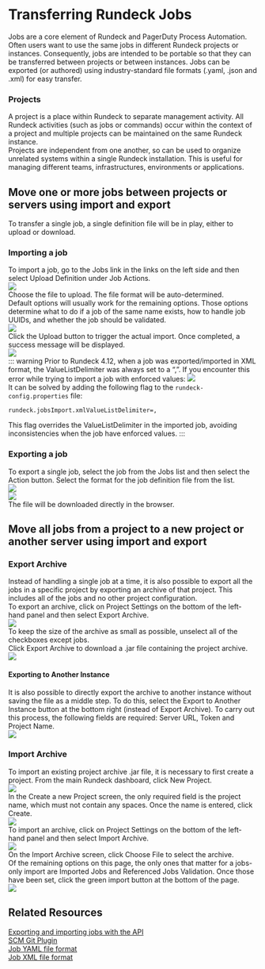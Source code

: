 # Transferring Rundeck Jobs
Jobs are a core element of Rundeck and PagerDuty Process Automation.  Often users want to use the same jobs in different Rundeck projects or instances. Consequently, jobs are intended to be portable so that they can be transferred between projects or between instances. Jobs can be exported (or authored) using industry-standard file formats (.yaml, .json and .xml) for easy transfer.<br>
### Projects
A project is a place within Rundeck to separate management activity. All Rundeck activities (such as jobs or commands) occur within the context of a project and multiple projects can be maintained on the same Rundeck instance.<br>
Projects are independent from one another, so can be used to organize unrelated systems within a single Rundeck installation. This is useful for managing different teams, infrastructures, environments or applications.<br>
## Move one or more jobs between projects or servers using import and export
To transfer a single job, a single definition file will be in play, either to upload or download.<br>
### Importing a job
To import a job, go to the Jobs link in the links on the left side and then select Upload Definition under Job Actions.<br>
![](~@assets/img/impexp1.png)<br>
Choose the file to upload. The file format will be auto-determined.<br>
Default options will usually work for the remaining options. Those options determine what to do if a job of the same name exists, how to handle job UUIDs, and whether the job should be validated.<br>
![](~@assets/img/impexp2.png)<br>
Click the Upload button to trigger the actual import.  Once completed, a success message will be displayed.<br>
![](~@assets/img/impexp3.png)<br>
::: warning
Prior to Rundeck 4.12, when a job was exported/imported in XML format, the ValueListDelimiter was always set to a “,”. If you encounter this error while trying to import a job with enforced values:
![](~@assets/img/error-xml-import.png)<br>
It can be solved by adding the following flag to the `rundeck-config.properties` file:

`rundeck.jobsImport.xmlValueListDelimiter=,`

This flag overrides the ValueListDelimiter in the imported job, avoiding inconsistencies when the job have enforced values.
:::
### Exporting a job
To export a single job, select the job from the Jobs list and then select the Action button.  Select the format for the job definition file from the list.<br>
![](~@assets/img/impexp4.png)<br>
![](~@assets/img/impexp5.png)<br>
The file will be downloaded directly in the browser.<br>
## Move all jobs from a project to a new project or another server using import and export
### Export Archive
Instead of handling a single job at a time, it is also possible to export all the jobs in a specific project by exporting an archive of that project. This includes all of the jobs and no other project configuration.<br>
To export an archive, click on Project Settings on the bottom of the left-hand panel and then select Export Archive.<br>
![](~@assets/img/impexp6.png)<br>
To keep the size of the archive as small as possible, unselect all of the checkboxes except jobs.<br>
Click Export Archive to download a .jar file containing the project archive.<br>
![](~@assets/img/impexp7.png)<br>
#### Exporting to Another Instance
It is also possible to directly export the archive to another instance without saving the file as a middle step. To do this, select the Export to Another Instance button at the bottom right (instead of Export Archive).  To carry out this process, the following fields are required: Server URL, Token and Project Name.<br>
![](~@assets/img/impexp8.png)<br>
### Import Archive
To import an existing project archive .jar file, it is necessary to first create a project. From the main Rundeck dashboard, click New Project.<br>
![](~@assets/img/impexp9.png)<br>
In the Create a new Project screen, the only required field is the project name, which must not contain any spaces. Once the name is entered, click Create.<br>
![](~@assets/img/impexp10.png)<br>
To import an archive, click on Project Settings on the bottom of the left-hand panel and then select Import Archive.<br>
![](~@assets/img/impexp11.png)<br>
On the Import Archive screen, click Choose File to select the archive.<br>
Of the remaining options on this page, the only ones that matter for a jobs-only import are Imported Jobs and Referenced Jobs Validation.  Once those have been set, click the green import button at the bottom of the page.<br>
![](~@assets/img/impexp12.png)<br>
## Related Resources
[Exporting and importing jobs with the API](https://docs.rundeck.com/docs/api/rundeck-api.html#exporting-jobs)<br>
[SCM Git Plugin](https://docs.rundeck.com/docs/manual/projects/scm/git.html)<br>
[Job YAML file format](https://docs.rundeck.com/docs/manual/document-format-reference/job-yaml-v12.html)<br>
[Job XML file format](https://docs.rundeck.com/docs/manual/document-format-reference/job-v20.html)<br>